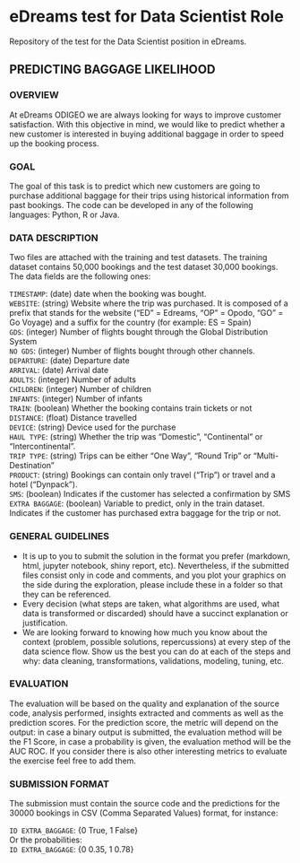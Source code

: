 # eDreams test for Data Scientist Role

Repository of the test for the Data Scientist position in eDreams.

## PREDICTING BAGGAGE LIKELIHOOD

### OVERVIEW

At eDreams ODIGEO we are always looking for ways to improve customer satisfaction. With this objective in mind, we would like to predict whether a new customer is interested in buying additional baggage in order to speed up the booking process.

### GOAL

The goal of this task is to predict which new customers are going to purchase additional baggage for their trips using historical information from past bookings. The code can be developed in any of the following languages: Python, R or Java.

### DATA DESCRIPTION

Two files are attached with the training and test datasets. The training dataset contains 50,000 bookings and the test dataset 30,000 bookings. The data fields are the following ones: <br>

`TIMESTAMP`: (date) date when the booking was bought. <br>
`WEBSITE`: (string) Website where the trip was purchased. It is composed of a prefix that stands for the website (“ED” = Edreams, “OP” = Opodo, “GO” = Go Voyage) and a suffix for the country (for example: ES = Spain)<br>
`GDS`: (integer) Number of flights bought through the Global Distribution System <br>
`NO GDS`: (integer) Number of flights bought through other channels. <br>
`DEPARTURE`: (date) Departure date <br>
`ARRIVAL`: (date) Arrival date <br>
`ADULTS`: (integer) Number of adults <br>
`CHILDREN`: (integer) Number of children <br>
`INFANTS`: (integer) Number of infants <br>
`TRAIN`: (boolean) Whether the booking contains train tickets or not <br>
`DISTANCE`: (float) Distance travelled <br>
`DEVICE`: (string) Device used for the purchase <br>
`HAUL TYPE`: (string) Whether the trip was “Domestic”, “Continental” or “Intercontinental”.<br>
`TRIP TYPE`: (string) Trips can be either “One Way”, “Round Trip” or “Multi-Destination” <br>
`PRODUCT`: (string) Bookings can contain only travel (“Trip”) or travel and a hotel (“Dynpack”). <br>
`SMS`: (boolean) Indicates if the customer has selected a confirmation by SMS <br>
`EXTRA BAGGAGE`: (boolean) Variable to predict, only in the train dataset. Indicates if the customer has purchased extra baggage for the trip or not.

### GENERAL GUIDELINES

- It is up to you to submit the solution in the format you prefer (markdown, html, jupyter notebook, shiny report, etc). Nevertheless, if the submitted files consist only in code and comments, and you plot your graphics on the side during the exploration, please include these in a folder so that they can be referenced.
- Every decision (what steps are taken, what algorithms are used, what data is transformed or discarded) should have a succinct explanation or justification.
- We are looking forward to knowing how much you know about the context (problem, possible solutions, repercussions) at every step of the data science flow. Show us the best you can do at each of the steps and why: data cleaning, transformations, validations, modeling, tuning, etc.

### EVALUATION

The evaluation will be based on the quality and explanation of the source code, analysis performed, insights extracted and comments as well as the prediction scores. For the prediction score, the metric will depend on the output: in case a binary output is submitted, the evaluation method will be the F1 Score, in case a probability is given, the evaluation method will be the AUC ROC. If you consider there is also other interesting metrics to evaluate the exercise feel free to add them.

### SUBMISSION FORMAT

The submission must contain the source code and the predictions for the 30000 bookings in
CSV (Comma Separated Values) format, for instance: <br>

`ID EXTRA_BAGGAGE`: {0 True, 1 False} <br>
Or the probabilities: <br>
`ID EXTRA_BAGGAGE`: {0 0.35, 1 0.78}
